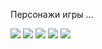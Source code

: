  Персонажи игры ...

 <img src="./---/img_526.jpg"/>
 <img src="./---/img_527.jpg"/>
 <img src="./---/img_528.jpg"/>
 <img src="./---/img_529.jpg"/>
 <img src="./---/img_530.jpg"/>
